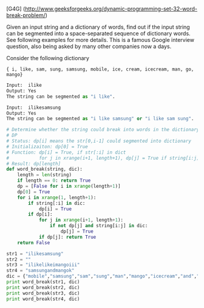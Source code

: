 [G4G] (http://www.geeksforgeeks.org/dynamic-programming-set-32-word-break-problem/)

Given an input string and a dictionary of words, find out if the input string can be segmented into a space-separated sequence of dictionary words. See following examples for more details.
This is a famous Google interview question, also being asked by many other companies now a days.

Consider the following dictionary 
```
{ i, like, sam, sung, samsung, mobile, ice, cream, icecream, man, go, mango}
```

```python
Input:  ilike
Output: Yes 
The string can be segmented as "i like".

Input:  ilikesamsung
Output: Yes
The string can be segmented as "i like samsung" or "i like sam sung".
```

```python
# Determine whether the string could break into words in the dictionary 
# DP
# Status: dp[i] means the str[0,i-1] could segmented into dictionary
# Initializaiton: dp[0] = True
# Function: dp[i] = True, if str[:i] in dict 
#           for j in xrange(i+1, length+1), dp[j] = True if string[i:j] in dict 
# Result: dp[length] 
def word_break(string, dic):
    length = len(string)
    if length == 0: return True
    dp = [False for i in xrange(length+1)]
    dp[0] = True
    for i in xrange(1, length+1):
        if string[:i] in dic:
            dp[i] = True 
        if dp[i]:
            for j in xrange(i+1, length+1):
                if not dp[j] and string[i:j] in dic:
                    dp[j] = True
            if dp[j]: return True
    return False 

str1 = "ilikesamsung"
str2 = ""
str3 = "ilikelikeimangoiii"
str4 = "samsungandmangok"
dic = {"mobile","samsung","sam","sung","man","mango","icecream","and","go","i","like","ice","cream"}
print word_break(str1, dic)
print word_break(str2, dic)
print word_break(str3, dic)
print word_break(str4, dic)


```
